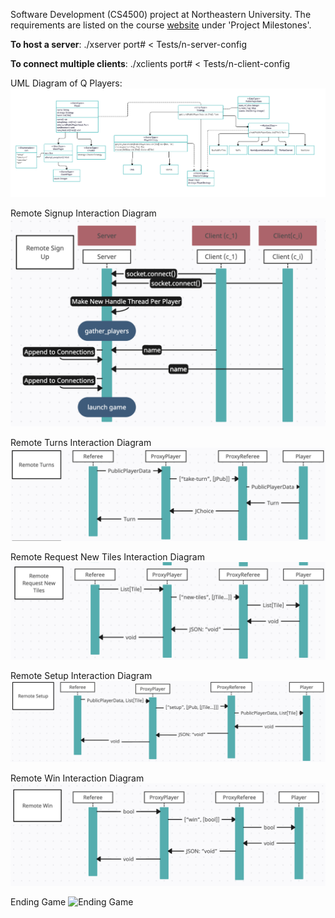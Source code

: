Software Development (CS4500) project at Northeastern University. The requirements are listed on the course <a href="https://course.ccs.neu.edu/cs4500f23/">website</a> under 'Project Milestones'.

<b>To host a server</b>: ./xserver port# < Tests/n-server-config

<b>To connect multiple clients</b>: ./xclients port# < Tests/n-client-config

UML Diagram of Q Players:
![PlayerMap](uml.png)

Remote Signup Interaction Diagram
![Remote Signup Interaction Diagram](Q/Server/remote_signup.png)

Remote Turns Interaction Diagram
![Remote Turns Interaction Diagram](Q/Server/remote_turns.png)

Remote Request New Tiles Interaction Diagram
![Remote Request New Tiles Interaction Diagram](Q/Server/remote_new_tiles.png)

Remote Setup Interaction Diagram
![Remote Setup Interaction Diagram](Q/Server/remote_setup.png)

Remote Win Interaction Diagram
![Remote Win Interaction Diagram](Q/Server/remote_win.png)

Ending Game
![Ending Game](Q/Server/image.png)
